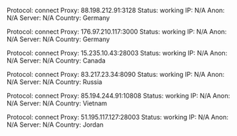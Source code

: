 Protocol: connect
Proxy: 88.198.212.91:3128
Status: working
IP: N/A
Anon: N/A
Server: N/A
Country: Germany

Protocol: connect
Proxy: 176.97.210.117:3000
Status: working
IP: N/A
Anon: N/A
Server: N/A
Country: Germany

Protocol: connect
Proxy: 15.235.10.43:28003
Status: working
IP: N/A
Anon: N/A
Server: N/A
Country: Canada

Protocol: connect
Proxy: 83.217.23.34:8090
Status: working
IP: N/A
Anon: N/A
Server: N/A
Country: Russia

Protocol: connect
Proxy: 85.194.244.91:10808
Status: working
IP: N/A
Anon: N/A
Server: N/A
Country: Vietnam

Protocol: connect
Proxy: 51.195.117.127:28003
Status: working
IP: N/A
Anon: N/A
Server: N/A
Country: Jordan

